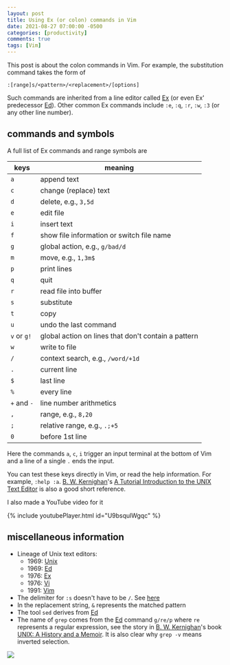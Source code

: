```yaml
---
layout: post
title: Using Ex (or colon) commands in Vim
date: 2021-08-27 07:00:00 -0500
categories: [productivity]
comments: true
tags: [Vim]
---
```


This post is about the colon commands in Vim. For example,
the substitution command takes the form of
```
:[range]s/<pattern>/<replacement>/[options]
```

Such commands are inherited from a line editor called [Ex][ex]
(or even Ex' predecessor [Ed][ed]).
Other common Ex commands include
`:e`, `:q`, `:r`, `:w`, `:3` (or any other line number).

## commands and symbols

A full list of Ex commands and range symbols are

keys | meaning
--- | ---
`a` | append text
`c` | change (replace) text
`d` | delete, e.g., `3,5d`
`e` | edit file
`i` | insert text
`f` | show file information or switch file name
`g` | global action, e.g., `g/bad/d`
`m` | move, e.g., `1,3m$`
`p` | print lines
`q` | quit
`r` | read file into buffer
`s` | substitute
`t` | copy
`u` | undo the last command
`v` or `g!`| global action on lines that don't contain a pattern
`w` | write to file
`/` | context search, e.g., `/word/+1d`
`.` | current line
`$` | last line
`%` | every line
`+` and `-` | line number arithmetics
`,` | range, e.g., `8,20`
`;` | relative range, e.g., `.;+5`
`0` | before 1st line

Here the commands `a`, `c`, `i` trigger an input terminal at the bottom of Vim
and a line of a single `.` ends the input.

You can test these keys directly in Vim, or read the help information. For
example, `:help :a`.
[B. W. Kernighan][bwk]'s
[A Tutorial Introduction to the UNIX Text Editor](http://www.psue.uni-hannover.de/wise2017_2018/material/ed.pdf)
is also a good short reference.


I also made a YouTube video for it

{% include youtubePlayer.html id="U9bsqulWgqc" %}

[ex]: https://en.wikipedia.org/wiki/Ex_(text_editor)
[ed]: https://en.wikipedia.org/wiki/Ed_(text_editor)
[bwk]: https://en.wikipedia.org/wiki/Brian_Kernighan

## miscellaneous information

- Lineage of Unix text editors:
  - 1969: [Unix](https://en.wikipedia.org/wiki/Unix)
  - 1969: [Ed][ed]
  - 1976: [Ex][ex]
  - 1976: [Vi](https://en.wikipedia.org/wiki/Vi)
  - 1991: [Vim](https://en.wikipedia.org/wiki/Vim_(text_editor))
- The delimiter for `:s` doesn't have to be `/`.
  See [here](https://vim.fandom.com/wiki/Alternate_delimiters_for_the_replace_command)
- In the replacement string, `&` represents the matched pattern
- The tool `sed` derives from [Ed][ed]
- The name of `grep` comes from the [Ed][ed] command `g/re/p` where `re`
  represents a regular expression, see the story in
  [B. W. Kernighan][bwk]'s book [UNIX: A History and a Memoir](https://amzn.to/2XYFBD6).
  It is also clear why `grep -v` means inverted selection.

<a target="_blank"  href="https://www.amazon.com/gp/product/1695978552/ref=as_li_tl?ie=UTF8&camp=1789&creative=9325&creativeASIN=1695978552&linkCode=as2&tag=nosarthur2016-20&linkId=85a65086fbcbb24af95fd3cfcb684c0d"><img border="0" src="//ws-na.amazon-adsystem.com/widgets/q?_encoding=UTF8&MarketPlace=US&ASIN=1695978552&ServiceVersion=20070822&ID=AsinImage&WS=1&Format=_SL250_&tag=nosarthur2016-20" ></a>
